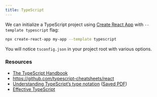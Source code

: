 ```yaml
---
title: TypeScript
---
```


We can initialize a TypeScript project using [Create React App](
https://create-react-app.dev/docs/adding-typescript/) with
`--template typescript` flag:
```bash
npx create-react-app my-app --template typescript
```

You will notice `tsconfig.json` in your project root with various options.

### Resources
- [The TypeScript Handbook](https://www.typescriptlang.org/docs/handbook/intro.html)
- https://github.com/typescript-cheatsheets/react
- [Understanding TypeScript’s type notation](https://2ality.com/2018/04/type-notation-typescript.html) ([Saved PDF](/pdf/Understanding-TypeScripts-type-notation.pdf))
- [Effective TypeScript](https://github.com/danvk/effective-typescript)
